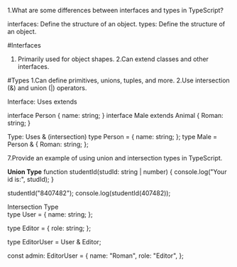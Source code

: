 1.What are some differences between interfaces and types in TypeScript?

 interfaces: Define the structure of an object.
 types: Define the structure of an object.

#Interfaces
1. Primarily used for object shapes.
2.Can extend classes and other interfaces.

#Types
1.Can define primitives, unions, tuples, and more.
2.Use intersection (&) and union (|) operators.


Interface: Uses extends

interface Person { name: string; }
interface Male extends Animal { Roman: string; }


Type: Uses & (intersection)
type Person = { name: string; };
type Male = Person & { Roman: string; };

7.Provide an example of using union and intersection types in TypeScript.


**Union Type**
function studentId(studId: string | number) {
  console.log("Your id is:", studId);
}

studentId("8407482");
console.log(studentId(407482));



Intersection Type   
type User = {
  name: string;
};

type Editor = {
  role: string;
};

type EditorUser = User & Editor;

const admin: EditorUser = {
  name: "Roman",
  role: "Editor",
};